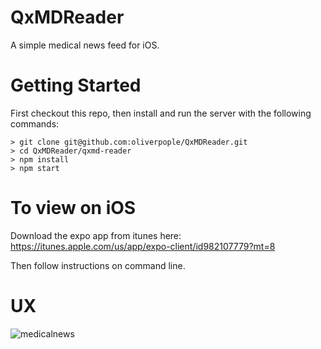 # QxMDReader

A simple medical news feed for iOS.

# Getting Started

First checkout this repo, then install and run the server with the following commands:

```
> git clone git@github.com:oliverpople/QxMDReader.git
> cd QxMDReader/qxmd-reader
> npm install
> npm start
```

# To view on iOS

Download the expo app from itunes here: https://itunes.apple.com/us/app/expo-client/id982107779?mt=8

Then follow instructions on command line.

# UX

![medicalnews](/medicalnews.gif)
